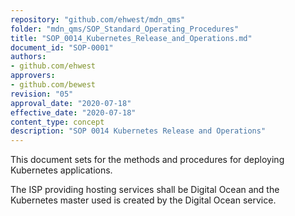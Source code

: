 ```yaml
---
repository: "github.com/ehwest/mdn_qms"
folder: "mdn_qms/SOP_Standard_Operating_Procedures"
title: "SOP_0014_Kubernetes_Release_and_Operations.md"
document_id: "SOP-0001"
authors:
- github.com/ehwest
approvers:
- github.com/bewest
revision: "05"
approval_date: "2020-07-18"
effective_date: "2020-07-18"
content_type: concept
description: "SOP 0014 Kubernetes Release and Operations"
---
```


This document sets for the methods and procedures for deploying Kubernetes applications.

The ISP providing hosting services shall be Digital Ocean and the Kubernetes master used is created by the Digital Ocean service.
